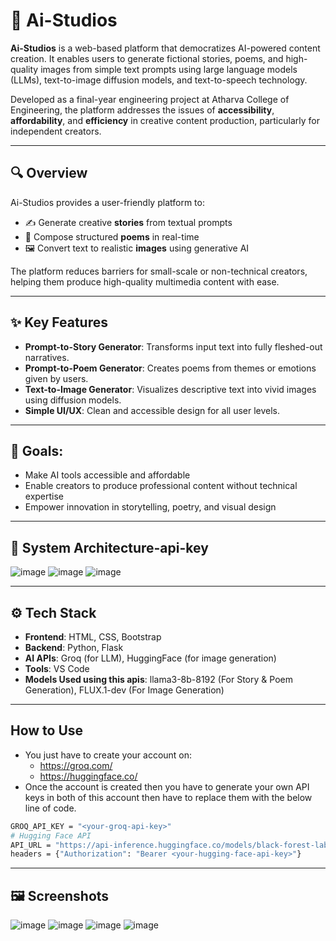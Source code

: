 # 🧠 Ai-Studios

**Ai-Studios** is a web-based platform that democratizes AI-powered content creation. It enables users to generate fictional stories, poems, and high-quality images from simple text prompts using large language models (LLMs), text-to-image diffusion models, and text-to-speech technology.

Developed as a final-year engineering project at Atharva College of Engineering, the platform addresses the issues of **accessibility**, **affordability**, and **efficiency** in creative content production, particularly for independent creators.

---
## 🔍 Overview
Ai-Studios provides a user-friendly platform to:
- ✍️ Generate creative **stories** from textual prompts
- 📝 Compose structured **poems** in real-time
- 🖼 Convert text to realistic **images** using generative AI

The platform reduces barriers for small-scale or non-technical creators, helping them produce high-quality multimedia content with ease.

---
## ✨ Key Features
- **Prompt-to-Story Generator**: Transforms input text into fully fleshed-out narratives.
- **Prompt-to-Poem Generator**: Creates poems from themes or emotions given by users.
- **Text-to-Image Generator**: Visualizes descriptive text into vivid images using diffusion models.
- **Simple UI/UX**: Clean and accessible design for all user levels.

---
## 🎯 Goals:
- Make AI tools accessible and affordable
- Enable creators to produce professional content without technical expertise
- Empower innovation in storytelling, poetry, and visual design

---
## 🧩 System Architecture-api-key

![image](https://github.com/user-attachments/assets/bb9e3753-af64-420c-95a0-d0782c3f3e1e)
![image](https://github.com/user-attachments/assets/75d78cce-98be-42cd-b58e-0a242bb54135)
![image](https://github.com/user-attachments/assets/d04ee0dd-d969-48f4-9e2a-7f81eb66f037)

---
## ⚙️ Tech Stack

- **Frontend**: HTML, CSS, Bootstrap
- **Backend**: Python, Flask
- **AI APIs**: Groq (for LLM), HuggingFace (for image generation)
- **Tools**: VS Code
- **Models Used using this apis**: llama3-8b-8192 (For Story & Poem Generation), FLUX.1-dev (For Image Generation)

---
## How to Use
- You just have to create your account on:
  - https://groq.com/
  - https://huggingface.co/
- Once the account is created then you have to generate your own API keys in both of this account then have to replace them with the below line of code.

```bash
GROQ_API_KEY = "<your-groq-api-key>"
# Hugging Face API
API_URL = "https://api-inference.huggingface.co/models/black-forest-labs/FLUX.1-dev"
headers = {"Authorization": "Bearer <your-hugging-face-api-key>"}
```

---
## 🖼 Screenshots

![image](https://github.com/user-attachments/assets/67e2165a-11f5-4119-b613-a84e00a3ea16)
![image](https://github.com/user-attachments/assets/6e436863-1a1b-4102-b95b-d3158cf003b0)
![image](https://github.com/user-attachments/assets/1d40ffd3-519e-44c3-ad64-dd8e658f7321)
![image](https://github.com/user-attachments/assets/e841a263-8666-4b4e-a974-033e12f6b30c)
